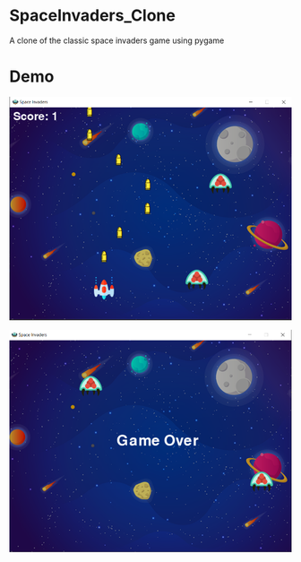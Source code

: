 # SpaceInvaders_Clone

  A clone of the classic space invaders game using pygame 


# Demo

![alt text](https://github.com/AmrMohsen122/SpaceInvaders_Clone/blob/master/Demo/DEMO_1.png?raw=true)



![alt text](https://github.com/AmrMohsen122/SpaceInvaders_Clone/blob/master/Demo/DEMO_2.png?raw=true)
